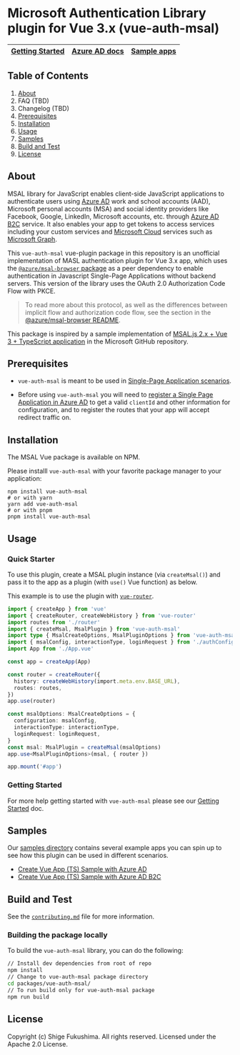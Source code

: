 # Microsoft Authentication Library plugin for Vue 3.x (vue-auth-msal)

| [Getting Started](https://github.com/shigeyf/vue-auth-msal/tree/main/docs/getting-started.md) | [Azure AD docs](https://aka.ms/aaddevv2) | [Sample apps](https://github.com/shigeyf/vue-auth-msal/tree/main/samples) |
| --------------------------------------------------------------------------------------------- | ---------------------------------------- | ------------------------------------------------------------------------- |

## Table of Contents

1. [About](#about)
1. FAQ (TBD)
1. Changelog (TBD)
1. [Prerequisites](#prerequisites)
1. [Installation](#installation)
1. [Usage](#usage)
1. [Samples](#samples)
1. [Build and Test](#build-and-test)
1. [License](#license)

## About

MSAL library for JavaScript enables client-side JavaScript applications to authenticate users using [Azure AD](https://docs.microsoft.com/azure/active-directory/develop/v2-overview) work and school accounts (AAD), Microsoft personal accounts (MSA) and social identity providers like Facebook, Google, LinkedIn, Microsoft accounts, etc. through [Azure AD B2C](https://docs.microsoft.com/azure/active-directory-b2c/active-directory-b2c-overview#identity-providers) service. It also enables your app to get tokens to access services including your custom services and [Microsoft Cloud](https://www.microsoft.com/enterprise) services such as [Microsoft Graph](https://graph.microsoft.io).

This `vue-auth-msal` vue-plugin package in this repository is an unofficial implementation of MASL authentication plugin for Vue 3.x app, which uses the [`@azure/msal-browser` package](https://github.com/AzureAD/microsoft-authentication-library-for-js/tree/dev/lib/msal-browser) as a peer dependency to enable authentication in Javascript Single-Page Applications without backend servers. This version of the library uses the OAuth 2.0 Authorization Code Flow with PKCE.

> To read more about this protocol, as well as the differences between implicit flow and authorization code flow, see the section in the [@azure/msal-browser README](https://github.com/AzureAD/microsoft-authentication-library-for-js/blob/dev/lib/msal-browser/README.md#implicit-flow-vs-authorization-code-flow-with-pkce).

This package is inspired by a sample implementation of [MSAL.js 2.x + Vue 3 + TypeScript application](https://github.com/AzureAD/microsoft-authentication-library-for-js/tree/dev/samples/msal-browser-samples/vue3-sample-app) in the Microsoft GitHub repository.

## Prerequisites

- `vue-auth-msal` is meant to be used in [Single-Page Application scenarios](https://docs.microsoft.com/azure/active-directory/develop/scenario-spa-overview).

- Before using `vue-auth-msal` you will need to [register a Single Page Application in Azure AD](https://docs.microsoft.com/en-us/azure/active-directory/develop/scenario-spa-app-registration) to get a valid `clientId` and other information for configuration, and to register the routes that your app will accept redirect traffic on.

## Installation

The MSAL Vue package is available on NPM.

Please installl `vue-auth-msal` with your favorite package manager to your application:

```shell script
npm install vue-auth-msal
# or with yarn
yarn add vue-auth-msal
# or with pnpm
pnpm install vue-auth-msal
```

## Usage

### Quick Starter

To use this plugin, create a MSAL plugin instance (via `createMsal()`) and
pass it to the app as a plugin (with `use()` Vue function) as below.

This example is to use the plugin with [`vue-router`](https://github.com/vuejs/router).

```ts
import { createApp } from 'vue'
import { createRouter, createWebHistory } from 'vue-router'
import routes from './router'
import { createMsal, MsalPlugin } from 'vue-auth-msal'
import type { MsalCreateOptions, MsalPluginOptions } from 'vue-auth-msal'
import { msalConfig, interactionType, loginRequest } from './authConfig' // Your MSAL config file
import App from './App.vue'

const app = createApp(App)

const router = createRouter({
  history: createWebHistory(import.meta.env.BASE_URL),
  routes: routes,
})
app.use(router)

const msalOptions: MsalCreateOptions = {
  configuration: msalConfig,
  interactionType: interactionType,
  loginRequest: loginRequest,
}
const msal: MsalPlugin = createMsal(msalOptions)
app.use<MsalPluginOptions>(msal, { router })

app.mount('#app')
```

### Getting Started

For more help getting started with `vue-auth-msal` please see our [Getting Started](https://github.com/shigeyf/vue-auth-msal/tree/main/docs/getting-started.md) doc.

## Samples

Our [samples directory](./samples/) contains several example apps you can spin up to see how this plugin can be used in different scenarios.

- [Create Vue App (TS) Sample with Azure AD](https://github.com/shigeyf/vue-auth-msal/tree/main/samples/vue3-vuetify-msal)
- [Create Vue App (TS) Sample with Azure AD B2C](https://github.com/shigeyf/vue-auth-msal/tree/main/samples/vue3-vuetify-msal-b2c)

## Build and Test

See the [`contributing.md`](https://github.com/shigeyf/vue-auth-msal/tree/main/docs/contributing.md) file for more information.

### Building the package locally

To build the `vue-auth-msal` library, you can do the following:

```bash
// Install dev dependencies from root of repo
npm install
// Change to vue-auth-msal package directory
cd packages/vue-auth-msal/
// To run build only for vue-auth-msal package
npm run build
```

## License

Copyright (c) Shige Fukushima. All rights reserved. Licensed under the Apache 2.0 License.
